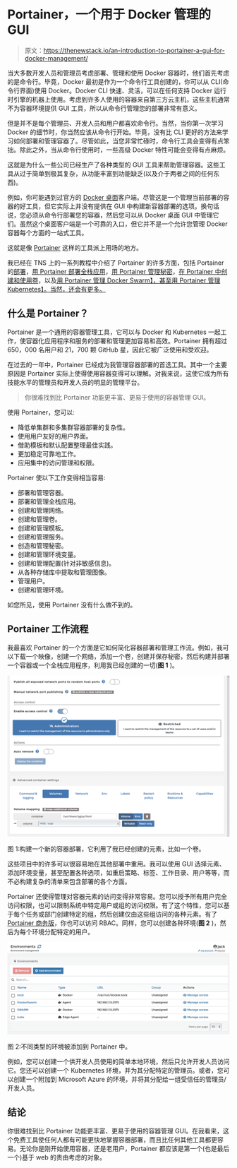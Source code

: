 # Portainer，一个用于 Docker 管理的 GUI

> 原文：<https://thenewstack.io/an-introduction-to-portainer-a-gui-for-docker-management/>

当大多数开发人员和管理员考虑部署、管理和使用 Docker 容器时，他们首先考虑的是命令行。毕竟，Docker 最初是作为一个命令行工具创建的，你可以从 CLI(命令行界面)使用 Docker。Docker CLI 快速、灵活，可以在任何支持 Docker 运行时引擎的机器上使用。考虑到许多人使用的容器来自第三方云主机，这些主机通常不为容器环境提供 GUI 工具，所以从命令行管理您的部署非常有意义。

但是并不是每个管理员、开发人员和用户都喜欢命令行。当然，当你第一次学习 Docker 的细节时，你当然应该从命令行开始。毕竟，没有比 CLI 更好的方法来学习如何部署和管理容器了。尽管如此，当您非常忙碌时，命令行工具会变得有点笨拙。除此之外，当从命令行使用时，一些高级 Docker 特性可能会变得有点麻烦。

这就是为什么一些公司已经生产了各种类型的 GUI 工具来帮助管理容器。这些工具从过于简单到极其复杂，从功能丰富到功能缺乏(以及介于两者之间的任何东西)。

例如，你可能遇到过官方的 [Docker 桌面](https://www.docker.com/products/docker-desktop/)客户端。尽管这是一个管理当前部署的容器的好工具，但它实际上并没有提供在 GUI 中构建新容器部署的选项。换句话说，您必须从命令行部署您的容器，然后您可以从 Docker 桌面 GUI 中管理它们。虽然这个桌面客户端是一个可靠的入口，但它并不是一个允许您管理 Docker 容器每个方面的一站式工具。

这就是像 [Portainer](https://www.portainer.io/) 这样的工具派上用场的地方。

我已经在 TNS 上的一系列教程中介绍了 Portainer 的许多方面，包括 Portainer 的[部署](https://thenewstack.io/deploy-portainer-for-easier-container-management/)，[用 Portainer 部署全栈应用](https://thenewstack.io/deploy-a-full-stack-application-with-portainer/)，[用 Portainer 管理秘密](https://thenewstack.io/container-security-manage-secrets-with-portainer/)，[在 Portainer 中创建和使用卷](https://thenewstack.io/how-to-create-and-use-container-volumes-within-portainer/)，以及[用 Portainer 管理 Docker Swarm】，甚至](https://thenewstack.io/tutorial-manage-docker-swarm-with-portainer/)[用 Portainer 管理 Kubernetes】。当然，还会有更多。](https://thenewstack.io/portainer-how-to-add-a-kubernetes-environment/)

## 什么是 Portainer？

Portainer 是一个通用的容器管理工具，它可以与 Docker 和 Kubernetes 一起工作，使容器化应用程序和服务的部署和管理更加容易和高效。Portainer 拥有超过 650，000 名用户和 21，700 颗 GitHub 星，因此它被广泛使用和受欢迎。

在过去的一年中，Portainer 已经成为我管理容器部署的首选工具。其中一个主要原因是 Portainer 实际上使得使用容器变得可以理解。对我来说，这使它成为所有技能水平的管理员和开发人员的明显的管理平台。

> 你很难找到比 Portainer 功能更丰富、更易于使用的容器管理 GUI。

使用 Portainer，您可以:

*   降低单集群和多集群容器部署的复杂性。
*   使用用户友好的用户界面。
*   借助模板和默认配置整理最佳实践。
*   更加稳定可靠地工作。
*   应用集中的访问管理和权限。

Portainer 使以下工作变得相当容易:

*   部署和管理容器。
*   部署和管理全栈应用。
*   创建和管理网络。
*   创建和管理卷。
*   创建和管理模板。
*   创建和管理服务。
*   创造和管理秘密。
*   创建和管理环境变量。
*   创建和管理配置(针对非敏感信息)。
*   从各种存储库中提取和管理图像。
*   管理用户。
*   创建和管理环境。

如您所见，使用 Portainer 没有什么做不到的。

## Portainer 工作流程

我最喜欢 Portainer 的一个方面是它如何简化容器部署和管理工作流。例如，我可以下载一个映像，创建一个网络，添加一个卷，创建并保存秘密，然后构建并部署一个容器或一个全栈应用程序，利用我已经创建的一切(**图 1** )。

![Create Volume GUI](img/608e324179e5c308c6f9c3c8c78d41d0.png)

图 1:构建一个新的容器部署，它利用了我已经创建的元素，比如一个卷。

这些项目中的许多可以很容易地在其他部署中重用。我可以使用 GUI 选择元素、添加环境变量，甚至配置各种选项，如重启策略、标签、工作目录、用户等等，而不必构建复杂的清单来包含部署的各个方面。

Portainer 还使得管理对容器元素的访问变得非常容易。您可以授予所有用户完全访问权限，也可以限制系统中特定用户或组的访问权限。有了这个特性，您可以基于每个任务或部门创建特定的组，然后创建仅由这些组访问的各种元素。有了 [Portainer 商务版](https://www.portainer.io/pricing-new)，你也可以访问 RBAC。同样，您可以创建各种环境(**图 2** )，然后为每个环境分配特定的用户。

![Manage your environment.](img/8a3dab3589f706211583e45bf6b135a4.png)

图 2:不同类型的环境被添加到 Portainer 中。

例如，您可以创建一个供开发人员使用的简单本地环境，然后只允许开发人员访问它。您还可以创建一个 Kubernetes 环境，并为其分配特定的管理员。或者，您可以创建一个附加到 Microsoft Azure 的环境，并将其分配给一组受信任的管理员/开发人员。

## 结论

你很难找到比 Portainer 功能更丰富、更易于使用的容器管理 GUI。在我看来，这个免费工具使任何人都有可能更快地掌握容器部署，而且比任何其他工具都更容易。无论你是刚开始使用容器，还是老用户，Portainer 都应该是第一个(也是最后一个)基于 web 的贵由考虑的对象。

<svg xmlns:xlink="http://www.w3.org/1999/xlink" viewBox="0 0 68 31" version="1.1"><title>Group</title> <desc>Created with Sketch.</desc></svg>
